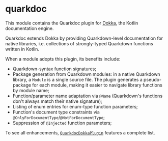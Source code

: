 # quarkdoc

This module contains the Quarkdoc plugin for [Dokka](https://github.com/Kotlin/dokka), the Kotlin documentation engine.

Quarkdoc extends Dokka by providing Quarkdown-level documentation for native libraries,
i.e. collections of strongly-typed Quarkdown functions written in Kotlin.

When a module adopts this plugin, its benefits include:

- Quarkdown-syntax function signatures; 
- Package generation from Quarkdown modules: in a native Quarkdown library, a `Module` is a single source file.
  The plugin generates a pseudo-package for each module, making it easier to navigate library functions by module name; 
- Function/parameter name adaptation via `@Name` (Quarkdown's functions don't always match their native signature);
- Listing of enum entries for enum-type function parameters;
- Function's document type constraints via `@OnlyForDocumentType`/`@NotForDocumentType`;
- Suppression of `@Injected` function parameters;

To see all enhancements, [`QuarkdocDokkaPlugin`](src/main/kotlin/com/quarkdown/quarkdoc/dokka/QuarkdocDokkaPlugin.kt) features a complete list.